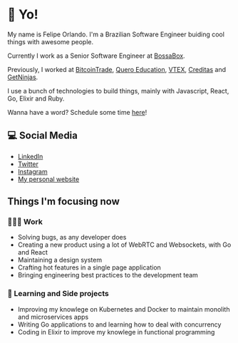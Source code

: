 # :wave: Yo!

My name is Felipe Orlando. I'm a Brazilian Software Engineer buiding cool things with awesome people.

Currently I work as a Senior Software Engineer at [BossaBox](https://bossabox.com/).

Previously, I worked at [BitcoinTrade](https://www.bitcointrade.com.br/), [Quero Education](https://quero.education), [VTEX](https://vtex.com/), [Creditas](https://www.creditas.com/) and [GetNinjas](https://www.getninjas.com.br/).

I use a bunch of technologies to build things, mainly with Javascript, React, Go, Elixir and Ruby.

Wanna have a word? Schedule some time [here](https://calendly.com/felipeorlando)!

## 💻 Social Media

 - [LinkedIn](https://linkedin.com/in/felipeorlando)
 - [Twitter](https://twitter.com/felipe__orlando)
 - [Instagram](https://instagram.com/fobsouza/)
 - [My personal website](https://felipeorlando.com/)

## Things I'm focusing now

### 👨🏽‍💻 Work

 - Solving bugs, as any developer does
 - Creating a new product using a lot of WebRTC and Websockets, with Go and React
 - Maintaining a design system
 - Crafting hot features in a single page application
 - Bringing engineering best practices to the development team

### 📖  Learning and Side projects

 - Improving my knowlege on Kubernetes and Docker to maintain monolith and microservices apps
 - Writing Go applications to and learning how to deal with concurrency
 - Coding in Elixir to improve my knowlege in functional programming 
